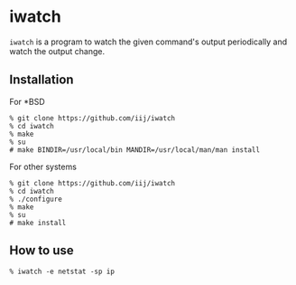 iwatch
======

`iwatch` is a program to watch the given command's output periodically
and watch the output change.

Installation
------------

For *BSD

    % git clone https://github.com/iij/iwatch
    % cd iwatch
    % make
    % su
    # make BINDIR=/usr/local/bin MANDIR=/usr/local/man/man install

For other systems

    % git clone https://github.com/iij/iwatch
    % cd iwatch
    % ./configure
    % make
    % su
    # make install

How to use
----------

    % iwatch -e netstat -sp ip
